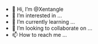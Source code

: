 - 👋 Hi, I’m @Xentangle
- 👀 I’m interested in ...
- 🌱 I’m currently learning ...
- 💞️ I’m looking to collaborate on ...
- 📫 How to reach me ...

<!---
Xentangle/Xentangle is a ✨ special ✨ repository because its `README.md` (this file) appears on your GitHub profile.
You can click the Preview link to take a look at your changes.
--->
